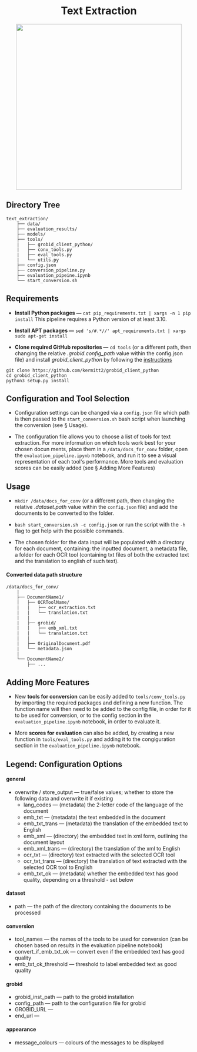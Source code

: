 <h1 align="center">Text Extraction</h1>
<div style="text-align:center" align="center"><img width="450" src=https://github.com/e-lubrini/psylloidea_ontology/blob/main/text_extraction.drawio.png /></div>

## Directory Tree

    text_extraction/
        ├── data/
        ├── evaluation_results/
        ├── models/
        ├── tools/
        |   ├── grobid_client_python/
        |   ├── conv_tools.py
        |   ├── eval_tools.py
        |   └── utils.py
        ├── config.json
        ├── conversion_pipeline.py
        ├── evaluation_pipeine.ipynb
        └── start_conversion.sh

## Requirements

- **Install Python packages —**
```cat pip_requirements.txt | xargs -n 1 pip install```
This pipeline requires a Python version of at least 3.10.

- **Install APT packages —**
```sed 's/#.*//' apt_requirements.txt | xargs sudo apt-get install```

- **Clone required GitHub repositories —**
`cd tools` (or a different path, then changing the relative _.grobid.config_path_ value within the config.json file) and install _grobid_client_python_ by following the [instructions](https://github.com/kermitt2/grobid_client_python)
```
git clone https://github.com/kermitt2/grobid_client_python
cd grobid_client_python
python3 setup.py install
```
## Configuration and Tool Selection
- Configuration settings can be changed via a ``config.json`` file which path is then passed to the ``start_conversion.sh`` bash script when launching the conversion (see § Usage).

- The configuration file allows you to choose a list of tools for text extraction. For more information on which tools work best for your chosen docun
ments, place them in a ``/data/docs_for_conv`` folder, open the ``evaluation_pipeline.ipynb`` notebook, and run it to see a visual representation of each tool's performance. More tools and evaluation scores can be easily added (see § Adding More Features)

## Usage
- `mkdir /data/docs_for_conv` (or a different path, then changing the relative _.dataset.path_ value within the ``config.json`` file) and add the documents to be converted to the folder. 

- ```bash start_conversion.sh -c config.json``` or run the script with the `-h` flag to get help with the possible commands.

- The chosen folder for the data input will be populated with a directory for each document, containing: the inputted document, a metadata file, a folder for each OCR tool (containing txt files of both the extracted text and the translation to english of such text). 

#### Converted data path structure

    /data/docs_for_conv/
        |
        ├── DocumentName1/
        |   ├── OCRToolName/
        |   |   ├── ocr_extraction.txt
        |   |   └── translation.txt
        |   |
        |   ├── grobid/
        |   |   ├── emb_xml.txt
        |   |   └── translation.txt
        |   |
        |   ├── OriginalDocument.pdf
        |   └── metadata.json
        |
        └── DocumentName2/
            ├── ...

## Adding More Features
- New **tools for conversion** can be easily added to ``tools/conv_tools.py`` by importing the required packages and defining a new function. The function name will then need to be added to the config file, in order for it to be used for conversion, or to the config section in the ``evaluation_pipeline.ipynb`` notebook, in order to evaluate it.

- More **scores for evaluation** can also be added, by creating a new function in ``tools/eval_tools.py`` and adding it to the congiguration section in the ``evaluation_pipeline.ipynb`` notebook.

## Legend: Configuration Options 

<h4>general</h4>

- overwrite / store_output — true/false values; whether to store the following data and overwrite it if existing 
    - lang_codes — (metadata) the 2-letter code of the language of the document
    - emb_txt — (metadata) the text embedded in the document
    - emb_txt_trans — (metadata) the translation of the embedded text to English
    - emb_xml — (directory) the embedded text in xml form, outlining the document layout
    - emb_xml_trans — (directory) the translation of the xml to English
    - ocr_txt — (directory) text extracted with the selected OCR tool
    - ocr_txt_trans — (directory) the translation of text extracted with the selected OCR tool to English
    - emb_txt_ok — (metadata) whether the embedded text has good quality, depending on a threshold - set below

<h4>dataset</h4>

- path — the path of the directory containing the documents to be processed

<h4>conversion</h4>

- tool_names — the names of the tools to be used for conversion (can be chosen based on results in the evaluation pipeline notebook)
- convert_if_emb_txt_ok — convert even if the embedded text has good quality
- emb_txt_ok_threshold — threshold to label embedded text as good quality
    
<h4>grobid</h4>

- grobid_inst_path — path to the grobid installation
- config_path — path to the configuration file for grobid
- GROBID_URL — 
- end_url — 

<h4>appearance</h4>

- message_colours — colours of the messages to be displayed
